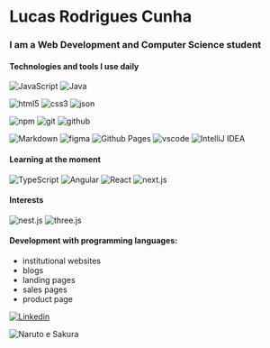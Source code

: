 # Lucas Rodrigues Cunha

### I am a Web Development and Computer Science student

#### Technologies and tools I use daily
![JavaScript](https://img.shields.io/badge/javascript-%23323330.svg?style=for-the-badge&logo=javascript&logoColor=%23F7DF1E&color=808080)
![Java](https://img.shields.io/badge/java-%23ED8B00.svg?style=for-the-badge&logo=openjdk&logoColor=white&color=808080)

![html5](https://img.shields.io/badge/-html5-404040?style=for-the-badge&logo=html5&color=808080)
![css3](https://img.shields.io/badge/-css3-404040?style=for-the-badge&logo=css3&color=808080)
![json](https://img.shields.io/badge/-json-404040?style=for-the-badge&logo=json&color=808080)

![npm](https://img.shields.io/badge/-npm-404040?style=for-the-badge&logo=npm&color=808080)
![git](https://img.shields.io/badge/-git-404040?style=for-the-badge&logo=git&color=808080)
![github](https://img.shields.io/badge/-github-404040?style=for-the-badge&logo=github&color=808080)

![Markdown](https://img.shields.io/badge/-markdown-404040?style=for-the-badge&logo=markdown&color=808080)
![figma](https://img.shields.io/badge/-figma-404040?style=for-the-badge&logo=figma&color=808080)
![Github Pages](https://img.shields.io/badge/-github%20pages-404040?style=for-the-badge&logo=github&color=808080)
![vscode](https://img.shields.io/badge/-vscode-404040?style=for-the-badge&logo=visualstudiocode&logoColor=4da6ff&color=808080)
![IntelliJ IDEA](https://img.shields.io/badge/IntelliJIDEA-000000.svg?style=for-the-badge&logo=intellij-idea&logoColor=white&color=808080)

#### Learning at the moment
![TypeScript](https://img.shields.io/badge/typescript-%23007ACC.svg?style=for-the-badge&logo=typescript&logoColor=white)
![Angular](https://img.shields.io/badge/angular-%23DD0031.svg?style=for-the-badge&logo=angular&logoColor=white)
![React](https://img.shields.io/badge/react-%2320232a.svg?style=for-the-badge&logo=react&logoColor=%2361DAFB)
![next.js](https://img.shields.io/badge/-next.js-404040?style=for-the-badge&logo=next.js)

#### Interests
![nest.js](https://img.shields.io/badge/-nest.js-404040?style=for-the-badge&logo=nestjs)
![three.js](https://img.shields.io/badge/-three.js-404040?style=for-the-badge&logo=three.js)

#### Development with programming languages:
- institutional websites
- blogs
- landing pages
- sales pages
- product page

[![Linkedin](https://img.shields.io/badge/-Lucas%20Rodrigues%20Cunha-0077B5?style=flat-square&logo=Linkedin&logoColor=white&link=https://www.linkedin.com/in/douglasalexandresousa/)](https://www.linkedin.com/in/eulucasrodrigues/)

![Naruto e Sakura](https://media.giphy.com/media/Mj0gk1wnekXC0/giphy.gif)
